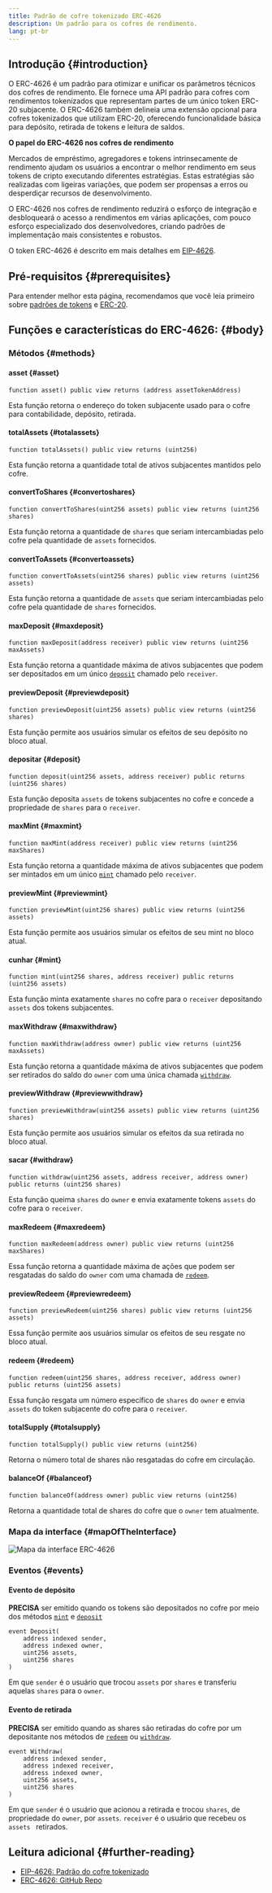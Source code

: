 ```yaml
---
title: Padrão de cofre tokenizado ERC-4626
description: Um padrão para os cofres de rendimento.
lang: pt-br
---
```


## Introdução {#introduction}

O ERC-4626 é um padrão para otimizar e unificar os parâmetros técnicos dos cofres de rendimento. Ele fornece uma API padrão para cofres com rendimentos tokenizados que representam partes de um único token ERC-20 subjacente. O ERC-4626 também delineia uma extensão opcional para cofres tokenizados que utilizam ERC-20, oferecendo funcionalidade básica para depósito, retirada de tokens e leitura de saldos.

**O papel do ERC-4626 nos cofres de rendimento**

Mercados de empréstimo, agregadores e tokens intrinsecamente de rendimento ajudam os usuários a encontrar o melhor rendimento em seus tokens de cripto executando diferentes estratégias. Estas estratégias são realizadas com ligeiras variações, que podem ser propensas a erros ou desperdiçar recursos de desenvolvimento.

O ERC-4626 nos cofres de rendimento reduzirá o esforço de integração e desbloqueará o acesso a rendimentos em várias aplicações, com pouco esforço especializado dos desenvolvedores, criando padrões de implementação mais consistentes e robustos.

O token ERC-4626 é descrito em mais detalhes em [EIP-4626](https://eips.ethereum.org/EIPS/eip-4626).

## Pré-requisitos {#prerequisites}

Para entender melhor esta página, recomendamos que você leia primeiro sobre [padrões de tokens](/developers/docs/standards/tokens/) e [ERC-20](/developers/docs/standards/tokens/erc-20/).

## Funções e características do ERC-4626: {#body}

### Métodos {#methods}

#### asset {#asset}

```solidity
function asset() public view returns (address assetTokenAddress)
```

Esta função retorna o endereço do token subjacente usado para o cofre para contabilidade, depósito, retirada.

#### totalAssets {#totalassets}

```solidity
function totalAssets() public view returns (uint256)
```

Esta função retorna a quantidade total de ativos subjacentes mantidos pelo cofre.

#### convertToShares {#convertoshares}

```solidity
function convertToShares(uint256 assets) public view returns (uint256 shares)
```

Esta função retorna a quantidade de `shares` que seriam intercambiadas pelo cofre pela quantidade de `assets` fornecidos.

#### convertToAssets {#convertoassets}

```solidity
function convertToAssets(uint256 shares) public view returns (uint256 assets)
```

Esta função retorna a quantidade de `assets` que seriam intercambiadas pelo cofre pela quantidade de `shares` fornecidos.

#### maxDeposit {#maxdeposit}

```solidity
function maxDeposit(address receiver) public view returns (uint256 maxAssets)
```

Esta função retorna a quantidade máxima de ativos subjacentes que podem ser depositados em um único [`deposit`](#deposit) chamado pelo `receiver`.

#### previewDeposit {#previewdeposit}

```solidity
function previewDeposit(uint256 assets) public view returns (uint256 shares)
```

Esta função permite aos usuários simular os efeitos de seu depósito no bloco atual.

#### depositar {#deposit}

```solidity
function deposit(uint256 assets, address receiver) public returns (uint256 shares)
```

Esta função deposita `assets` de tokens subjacentes no cofre e concede a propriedade de `shares` para o `receiver`.

#### maxMint {#maxmint}

```solidity
function maxMint(address receiver) public view returns (uint256 maxShares)
```

Esta função retorna a quantidade máxima de ativos subjacentes que podem ser mintados em um único [`mint`](#mint) chamado pelo `receiver`.

#### previewMint {#previewmint}

```solidity
function previewMint(uint256 shares) public view returns (uint256 assets)
```

Esta função permite aos usuários simular os efeitos de seu mint no bloco atual.

#### cunhar {#mint}

```solidity
function mint(uint256 shares, address receiver) public returns (uint256 assets)
```

Esta função minta exatamente `shares` no cofre para o `receiver` depositando `assets` dos tokens subjacentes.

#### maxWithdraw {#maxwithdraw}

```solidity
function maxWithdraw(address owner) public view returns (uint256 maxAssets)
```

Esta função retorna a quantidade máxima de ativos subjacentes que podem ser retirados do saldo do `owner` com uma única chamada [`withdraw`](#withdraw).

#### previewWithdraw {#previewwithdraw}

```solidity
function previewWithdraw(uint256 assets) public view returns (uint256 shares)
```

Esta função permite aos usuários simular os efeitos da sua retirada no bloco atual.

#### sacar {#withdraw}

```solidity
function withdraw(uint256 assets, address receiver, address owner) public returns (uint256 shares)
```

Esta função queima `shares` do `owner` e envia exatamente tokens `assets` do cofre para o `receiver`.

#### maxRedeem {#maxredeem}

```solidity
function maxRedeem(address owner) public view returns (uint256 maxShares)
```

Essa função retorna a quantidade máxima de ações que podem ser resgatadas do saldo do `owner` com uma chamada de [`redeem`](#redeem).

#### previewRedeem {#previewredeem}

```solidity
function previewRedeem(uint256 shares) public view returns (uint256 assets)
```

Essa função permite aos usuários simular os efeitos de seu resgate no bloco atual.

#### redeem {#redeem}

```solidity
function redeem(uint256 shares, address receiver, address owner) public returns (uint256 assets)
```

Essa função resgata um número específico de `shares` do `owner` e envia `assets` do token subjacente do cofre para o `receiver`.

#### totalSupply {#totalsupply}

```solidity
function totalSupply() public view returns (uint256)
```

Retorna o número total de shares não resgatadas do cofre em circulação.

#### balanceOf {#balanceof}

```solidity
function balanceOf(address owner) public view returns (uint256)
```

Retorna a quantidade total de shares do cofre que o `owner` tem atualmente.

### Mapa da interface {#mapOfTheInterface}

![Mapa da interface ERC-4626](./map-of-erc-4626.png)

### Eventos {#events}

#### Evento de depósito

**PRECISA** ser emitido quando os tokens são depositados no cofre por meio dos métodos [`mint`](#mint) e [`deposit`](#deposit)

```solidity
event Deposit(
    address indexed sender,
    address indexed owner,
    uint256 assets,
    uint256 shares
)
```

Em que `sender` é o usuário que trocou `assets` por `shares` e transferiu aquelas `shares` para o `owner`.

#### Evento de retirada

**PRECISA** ser emitido quando as shares são retiradas do cofre por um depositante nos métodos de [`redeem`](#redeem) ou [`withdraw`](#withdraw).

```solidity
event Withdraw(
    address indexed sender,
    address indexed receiver,
    address indexed owner,
    uint256 assets,
    uint256 shares
)
```

Em que `sender` é o usuário que acionou a retirada e trocou `shares`, de propriedade do `owner`, por `assets`. `receiver` é o usuário que recebeu os `assets ` retirados.

## Leitura adicional {#further-reading}

- [EIP-4626: Padrão do cofre tokenizado](https://eips.ethereum.org/EIPS/eip-4626)
- [ERC-4626: GitHub Repo](https://github.com/transmissions11/solmate/blob/main/src/tokens/ERC4626.sol)
